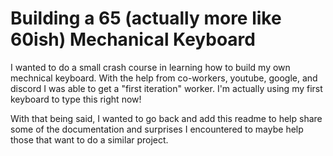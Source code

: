 # Building a 65 (actually more like 60ish) Mechanical Keyboard
I wanted to do a small crash course in learning how to build my own mechnical keyboard. With the help from co-workers, youtube, google, and discord
I was able to get a "first iteration" worker.  I'm actually using my first keyboard to type this right now! 

With that being said, I wanted to go back and add this readme to help share some of the documentation and surprises I encountered to maybe help those that 
want to do a similar project. 
